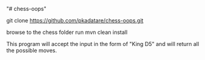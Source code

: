 "# chess-oops" 

git clone https://github.com/pkadatare/chess-oops.git

browse to the chess folder
run mvn clean install

This program will accept the input in the form of "King D5" and will return all the possible moves.
